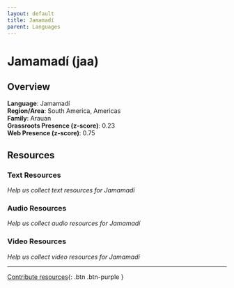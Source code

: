 ```yaml
---
layout: default
title: Jamamadí
parent: Languages
---
```


# Jamamadí (jaa)

## Overview

**Language**: Jamamadí  
**Region/Area**: South America, Americas  
**Family**: Arauan  
**Grassroots Presence (z-score)**: 0.23  
**Web Presence (z-score)**: 0.75  

## Resources

### Text Resources
*Help us collect text resources for Jamamadí*

### Audio Resources
*Help us collect audio resources for Jamamadí*

### Video Resources
*Help us collect video resources for Jamamadí*

---

[Contribute resources](https://forms.office.com/e/1SfLJx3u1r){: .btn .btn-purple }

